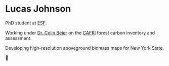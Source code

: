 # Lucas Johnson 

PhD student at [ESF](https://www.esf.edu/).

Working under [Dr. Colin Beier](https://www.esf.edu/faculty/beier/) on the [CAFRI](https://cafri-ny.org/) forest carbon inventory and assessment.

Developing high-resolution aboveground biomass maps for New York State.

:evergreen_tree:

